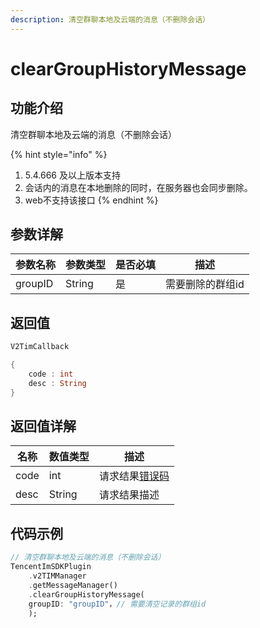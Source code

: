 ```yaml
---
description: 清空群聊本地及云端的消息（不删除会话）
---
```


# clearGroupHistoryMessage

## 功能介绍

清空群聊本地及云端的消息（不删除会话）

{% hint style="info" %}
1. 5.4.666 及以上版本支持
2. 会话内的消息在本地删除的同时，在服务器也会同步删除。
3. web不支持该接口
{% endhint %}

## 参数详解

| 参数名称    | 参数类型   | 是否必填 | 描述        |
| ------- | ------ | ---- | --------- |
| groupID | String | 是    | 需要删除的群组id |

## 返回值

```dart
V2TimCallback

{
    code : int
    desc : String
}
```

## 返回值详解

| 名称   | 数值类型   | 描述                                                             |
| ---- | ------ | -------------------------------------------------------------- |
| code | int    | 请求结果[错误码](https://cloud.tencent.com/document/product/269/1671) |
| desc | String | 请求结果描述                                                         |

## 代码示例  &#x20;

```dart
// 清空群聊本地及云端的消息（不删除会话）
TencentImSDKPlugin
    .v2TIMManager
    .getMessageManager()
    .clearGroupHistoryMessage(
    groupID: "groupID"，// 需要清空记录的群组id
    );
```
